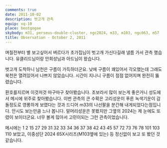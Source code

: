 ```yaml
---
comments: true
date: 2011-10-02
description: 벗고개 관측
equip: xq-10
place: beotgogae
skybody: m31, perseus-double-cluster, ngc2024, m33, m103, ngc663, m57
title: Observation - October 2, 2011
---
```


며칠전부터 별 보고싶어서 벼르다가 초가집님이 벗고개 가신다길래 낼름 가서 관측 했습니다. 
유클리드님이랑 안희성님과 아드님이 왔습니다. 

벗고개 도착하니 남천은 구름이 가득하더군요.
낮에 구름이 꽤있어서 각오했는데 그래도 북천은 열려있어서 나쁘지 않았습니다.
시간이 지나니 구름이 점점 없어지며 완전히 뚫렸습니다. 

환호를지르며 이것저것 마구마구 찾아봤습니다.
초보라서 많이 보는게 좋은거니 성도에서 메시에 위주로 찾아봤습니다.
이번 관측의 큰 수확은 고리성운이 푸른 녹색기운이 감돌정도로 영롱하게 보였다는 것과 드디어 m33의 나선팔을 분간해 내게되었다는점입니다.
안시도 보는만큼 느나 봅니다.
말머리성운은 못봤지만 그옆의 2024는 제 눈에도 또렸이 보이더군요.
너무 볼게 많아서 고민이되는 그런 관측이었습니다. 

메시에는 1 2 15 27 29 31 32 33 34 36 37 38 42 43 45 57 72 73 76 78 101 103 110 보았고, 
이중성단 2024 65X시리즈(M103옆에 있는) 등 정신없이 보고 또 봤던 것 같습니다.